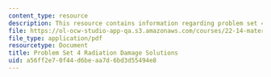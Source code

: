 ```yaml
---
content_type: resource
description: This resource contains information regarding problem set 4 solution.
file: https://ol-ocw-studio-app-qa.s3.amazonaws.com/courses/22-14-materials-in-nuclear-engineering-spring-2015/a56ff2e70f44d6beaa7d6bd3d55494e8_MIT22_14S15_Pset4Sol.pdf
file_type: application/pdf
resourcetype: Document
title: Problem Set 4 Radiation Damage Solutions
uid: a56ff2e7-0f44-d6be-aa7d-6bd3d55494e8
---
```

